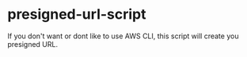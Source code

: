 # presigned-url-script
If you don't want or dont like to use AWS CLI, this script will create you presigned URL. 
